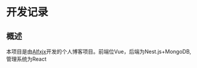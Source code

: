 # 开发记录

## 概述

本项目是由[Alfxjx](https://github.com/alfxjx)开发的个人博客项目。前端位Vue，后端为Nest.js+MongoDB,管理系统为React